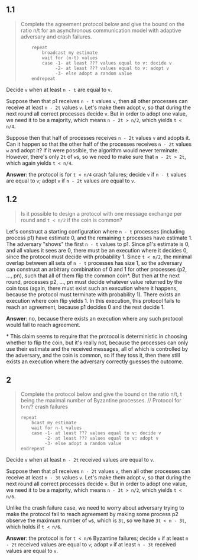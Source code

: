 ## 1.1
> Complete the agreement protocol below and give the bound on the ratio n/t for an asynchronous communication model with adaptive adversary and crash failures.
> ```
>     repeat
>         broadcast my estimate 
>         wait for (n-t) values 
>         case -1- at least ??? values equal to v: decide v
>              -2- at least ??? values equal to v: adopt v
>              -3- else adopt a random value 
>     endrepeat
>```

Decide `v` when at least `n - t` are equal to `v`.

Suppose then that p1 receives `n - t` values `v`, then all other processes can receive at least `n - 2t` values `v`. Let's make them adopt `v`, so that during the next round all correct processes decide `v`. But in order to adopt one value, we need it to be a majority, which means `n - 2t > n/2`, which yields `t < n/4`.

Suppose then that half of processes receives `n - 2t` values `v` and adopts it. Can it happen so that the other half of the processes receives `n - 2t` values `w` and adopt it? If it were possible, the algorithm would never terminate. However, there's only `2t` of `w`s, so we need to make sure that `n - 2t > 2t`, which again yields `t < n/4`.

**Answer**: the protocol is for `t < n/4` crash failures; decide `v` if `n - t` values are equal to `v`; adopt `v` if `n - 2t` values are equal to `v`.

## 1.2
> Is it possible to design a protocol with one message exchange per round and `t < n/2` if the coin is common?

Let's construct a starting configuration where `n - t` processes (including process p1) have estimate 0, and the remaining `t` processes have estimate 1. The adversary "shows" the first `n - t` values to p1. Since p1's estimate is 0, and all values it sees are 0, there must be an execution where it decides 0, since the protocol must decide with probability 1. Since `t < n/2`, the minimal overlap between all sets of `n - t` processes has size 1, so the adversary can construct an arbitrary combination of 0 and 1 for other processes (p2, ..., pn), such that all of them flip the common coin\*. But then at the next round, processes p2, ..., pn must decide whatever value returned by the coin toss (again, there must exist such an execution where it happens, because the protocol must terminate with probability 1). There exists an execution where coin flip yields 1. In this execution, this protocol fails to reach an agreement, because p1 decides 0 and the rest decide 1.

**Answer**: no, because there exists an execution where any such protocol would fail to reach agreement.

\* This claim seems to require that the protocol is deterministic in choosing whether to flip the coin, but it's really not, because the processes can only use their estimate and the received messages, all of which is controlled by the adversary, and the coin is common, so if they toss it, then there still exists an execution where the adversary correctly guesses the outcome.

## 2

> Complete the protocol below and give the bound on the ratio n/t, t being the maximal number of Byzantine processes. 
> // Protocol for t<n/? crash failures 
> ```
> repeat 
>     bcast my estimate 
>     wait for n-t values 
>     case -1- at least ??? values equal to v: decide v 
>          -2- at least ??? values equal to v: adopt v 
>          -3- else adopt a random value 
> endrepeat
> ```

Decide `v` when at least `n - 2t` received values are equal to `v`.

Suppose then that p1 receives `n - 2t` values `v`, then all other processes can receive at least `n - 3t` values `v`. Let's make them adopt `v`, so that during the next round all correct processes decide `v`. But in order to adopt one value, we need it to be a majority, which means `n - 3t > n/2`, which yields `t < n/6`.

Unlike the crash failure case, we need to worry about adversary trying to make the protocol fail to reach agreement by making some process p2 observe the maximum number of `w`s, which is `3t`, so we have `3t < n - 3t`, which holds if `t < n/6`.

**Answer**: the protocol is for `t < n/6` Byzantine failures; decide `v` if at least `n - 2t` received values are equal to `v`; adopt `v` if at least `n - 3t` received values are equal to `v`.

